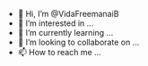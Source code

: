 - 👋 Hi, I’m @VidaFreemanaiB
- 👀 I’m interested in ...
- 🌱 I’m currently learning ...
- 💞️ I’m looking to collaborate on ...
- 📫 How to reach me ...

<!---
VidaFreemanaiB/VidaFreemanaiB is a ✨ special ✨ repository because its `README.md` (this file) appears on your GitHub profile.
You can click the Preview link to take a look at your changes.
--->
